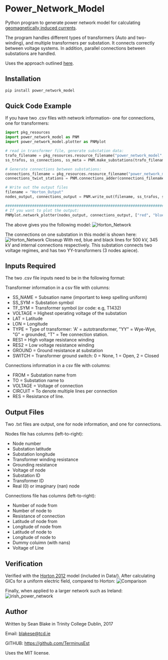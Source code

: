 # Power_Network_Model

Python program to generate power network model for calculating [geomagnetically induced currents](https://en.wikipedia.org/wiki/Geomagnetically_induced_current).

The program handles different types of transformers (Auto and two-winding), and multiple transformers per substation. It connects correctly between voltage systems. In addition, parallel connections between substations are handled.

Uses the approach outlined [here](http://onlinelibrary.wiley.com/doi/10.1002/2016SW001499/full).

## Installation
```python
pip install power_network_model
```

## Quick Code Example
If you have two .csv files with network information- one for connections, one for transformers:
```python
import pkg_resources
import power_network_model as PNM
import power_network_model.plotter as PNMplot

# read in transformer file, generate substation data:
trafo_filename = pkg_resources.resource_filename("power_network_model", 'Data/Horton_Input_Trafos.csv')
ss_trafos, ss_connections, ss_meta = PNM.make_substations(trafo_filename)

# Generate connections between substations:
connections_filename = pkg_resources.resource_filename("power_network_model", 'Data/Horton_Input_Connections.csv')
connections_twixt_stations = PNM.connections_adder(connections_filename, ss_meta)

# Write out the output files
filename = "Horton_Output"
nodes_output, connections_output = PNM.write_out(filename, ss_trafos, ss_connections, connections_twixt_stations)

################################################################################
# If you want to plot the output:
PNMplot.network_plotter(nodes_output, connections_output, ["red", "blue"], "Horton Model")
```
The above gives you the following model:
![Horton_Network](https://cloud.githubusercontent.com/assets/20742138/23833656/8c753db8-0740-11e7-9b63-981efeee10f4.png)

The connections on one substation in this model is shown here:
![Horton_Network Closeup](https://user-images.githubusercontent.com/20742138/40500027-86a90bb4-5f7b-11e8-8636-3e92ec404c4a.png)
With red, blue and black lines for 500 kV, 345 kV and internal connections respectively. This substation connects two voltage regimes, and has two YY-transformers (3 nodes apiece).

## **Inputs Required**
The two .csv file inputs need to be in the following format:

Transformer information in a csv file with columns:
 - SS_NAME = Subsation name (important to keep spelling uniform)
 - SS_SYM = Substation symbol
 - TF_SYM = Transformer symbol (or code: e.g, T1432)
 - VOLTAGE = Highest operating voltage of the substation
 - LAT = Latitude
 - LON = Longitude
 - TYPE = Type of transformer: 'A' = autotransformer, "YY" = Wye-Wye, "G" = grounded, "T" = Tee connection station.
 - RES1 = High voltage resistance winding
 - RES2 = Low voltage resistance winding
 - GROUND = Ground resistance at substation
 - SWITCH = Transformer ground switch: 0 = None, 1 = Open, 2 = Closed
  
Connections information in a csv file with columns:
 - FROM = Substation name from
 - TO = Substation name to
 - VOLTAGE = Voltage of connection
 - CIRCUIT = To denote multiple lines per connection
 - RES = Resistance of line.

## **Output Files**
Two .txt files are output, one for node information, and one for connections.

Nodes file has columns (left-to-right):
 - Node number
 - Substation latitude
 - Substation longitude
 - Transformer winding resistance
 - Grounding resistance
 - Voltage of node
 - Substation ID
 - Transformer ID
 - Real (0) or imaginary (nan) node

Connections file has columns (left-to-right):
 - Number of node from
 - Number of node to
 - Resistance of connection
 - Latitude of node from
 - Longitude of node from
 - Latitude of node to
 - Longitude of node to
 - Dummy coluimn (with nans)
 - Voltage of Line

## **Verification**
Verified with the [Horton 2012](http://ieeexplore.ieee.org/abstract/document/6298994/) model (included in Data/).
After calculating GICs for a uniform electric field, compared to Horton:
![Comparison](https://cloud.githubusercontent.com/assets/20742138/23833590/0e27c958-0740-11e7-9ae6-beaf2dda4ed4.png)

Finally, when applied to a larger network such as Ireland:
![irish_power_network](https://cloud.githubusercontent.com/assets/20742138/23032365/ffc3b020-f46b-11e6-85d7-3b0ad793ca57.png)

## **Author**
Written by Sean Blake in Trinity College Dublin, 2017

Email: blakese@tcd.ie

GITHUB: https://github.com/TerminusEst

Uses the MIT license.
